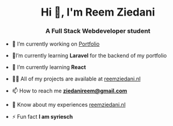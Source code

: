 <h1 align="center">Hi 👋, I'm Reem Ziedani</h1>
<h3 align="center">A Full Stack Webdeveloper student</h3>

<!-- <p align="left"> <img src="https://komarev.com/ghpvc/?username=wesselvandenijssel&label=Profile%20views&color=0e75b6&style=flat" alt="wesselvandenijssel" /> </p> -->

<!-- <p align="left"> <a href="https://github.com/ryo-ma/github-profile-trophy"><img src="https://github-profile-trophy.vercel.app/?username=wesselvandenijssel" alt="wesselvandenijssel" /></a> </p> -->

- 🔭 I’m currently working on [Portfolio](https://reemziedani.nl/)

- 🤝I’m currently learning **Laravel** for the backend of my portfolio

- 🌱 I’m currently learning **React**

- 👨‍💻 All of my projects are available at [reemziedani.nl](https://reemziedani.nl/)

- 📫 How to reach me **ziedanireem@gmail.com**

- 📄 Know about my experiences [reemziedani.nl](https://reemziedani.nl/)

- ⚡ Fun fact **I am syriesch**
